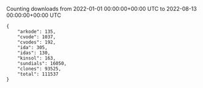 
Counting downloads from 2022-01-01 00:00:00+00:00 UTC to 2022-08-13 00:00:00+00:00 UTC

```
{
    "arkode": 135,
    "cvode": 1037,
    "cvodes": 192,
    "ida": 305,
    "idas": 130,
    "kinsol": 163,
    "sundials": 16050,
    "clones": 93525,
    "total": 111537
}
```
